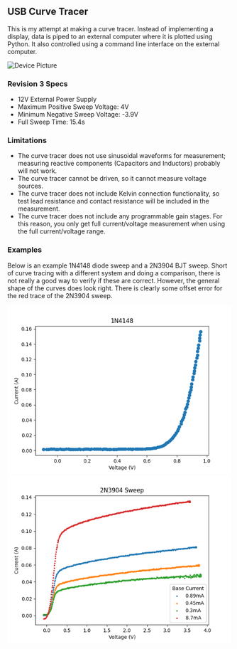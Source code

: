 <h2> USB Curve Tracer </h2>
This is my attempt at making a curve tracer.  
Instead of implementing a display, data is piped to an external computer where it is plotted using Python. It also controlled using a command line interface on the external computer. 

![Device Picture](./device_picture_REV3.JPG)

<h3> Revision 3 Specs </h3>
<ul>
<li>12V External Power Supply</li>
<li>Maximum Positive Sweep Voltage: 4V</li>
<li>Minimum Negative Sweep Voltage: -3.9V</li>
<li>Full Sweep Time: 15.4s</li>
</ul>

<h3> Limitations </h3>
<ul>
<li>The curve tracer does not use sinusoidal waveforms for measurement; measuring reactive components 
(Capacitors and Inductors) probably will not work. </li>
<li>The curve tracer cannot be driven, so it cannot measure voltage sources.</li>
<li>The curve tracer does not include Kelvin connection functionality, so test lead resistance and 
contact resistance will be included in the measurement. </li>
<li> The curve tracer does not include any programmable gain stages. For this reason, you only get full
current/voltage measurement when using the full current/voltage range.</li>
</ul> 

<h3> Examples </h3>
<p>Below is an example 1N4148 diode sweep and a 2N3904 BJT sweep. Short of curve tracing with a different system and doing a comparison, there is not really a good way to verify if these are correct. However, the general shape of the curves does look right. There is clearly some offset error for the red trace of the 2N3904 sweep. </p>

![1N4148 Diode](./examples/1N4148_REV3.png)
![2N3904 BJT](./examples/2N3904_REV3.png)
